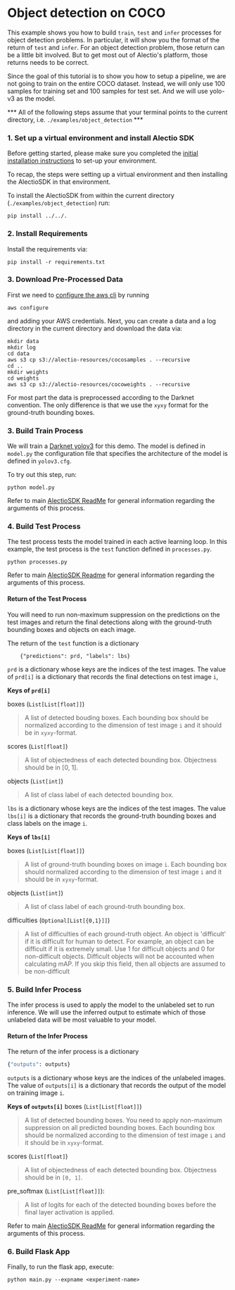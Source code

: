 # Object detection on COCO

This example shows you how to build `train`, `test` and `infer` processes
for object detection problems. In particular, it will show you the format
of the return of `test` and `infer`. For an object detection problem, those
return can be a little bit involved. But to get most out of Alectio's platform,
those returns needs to be correct.

Since the goal of this tutorial is to show you how to setup a pipeline,
we are not going to train on the entire COCO dataset. Instead, we will
only use 100 samples for training set and 100 samples for test set.
And we will use yolo-v3 as the model.

*** All of the following steps assume that your terminal points to the current directory, i.e. `./examples/object_detection` ***

### 1. Set up a virtual environment and install Alectio SDK
Before getting started, please make sure you completed the [initial installation instructions](../../README.md) to set-up your environment.

To recap, the steps were setting up a virtual environment and then installing the AlectioSDK in that environment.

To install the AlectioSDK from within the current directory (`./examples/object_detection`) run:

```
pip install ../../.
```

### 2. Install Requirements

Install the requirements via:
```
pip install -r requirements.txt
```

### 3. Download Pre-Processed Data

First we need to [configure the aws cli](https://docs.aws.amazon.com/cli/latest/userguide/cli-chap-configure.html) by running
```
aws configure
```
and adding your AWS credentials. Next, you can create a data and a log directory in the current directory and download the data via:

```
mkdir data
mkdir log
cd data
aws s3 cp s3://alectio-resources/cocosamples . --recursive
cd ..
mkdir weights
cd weights
aws s3 cp s3://alectio-resources/cocoweights . --recursive
```

For most part the data is preprocessed according to the Darknet convention. The only difference is that we use the `xyxy` format for the ground-truth bounding boxes.

### 3. Build Train Process
We will train a [Darknet yolov3](https://pjreddie.com/media/files/papers/YOLOv3.pdf) for
this demo. The model is defined in `model.py` the configuration file that specifies the
architecture of the model is defined in `yolov3.cfg`.

To try out this step, run:

```
python model.py
```

Refer to main [AlectioSDK ReadMe](../../README.md) for general information regarding the
arguments of this process.

### 4. Build Test Process
The test process tests the model trained in each active learning loop.
In this example, the test process is the `test` function defined
in `processes.py`.

```
python processes.py
```

Refer to main [AlectioSDK Readme](../../README.md) for general information regarding the
arguments of this process.

#### Return of the Test Process
You will need to run non-maximum suppression on the predictions on the test images and return
the final detections along with the ground-truth bounding boxes and objects
on each image.

The return of the `test` function is a dictionary
```
    {"predictions": prd, "labels": lbs}

```

`prd` is a dictionary whose keys are the indices of the test
images. The value of `prd[i]` is a dictionary that records the final
detections on test image `i`,

**Keys of `prd[i]`**

boxes (`List[List[float]]`)
>  A list of detected bouding boxes.
    Each bounding box should be normalized according
    to the dimension of test image `i` and it
    should be in `xyxy`-format.

scores (`List[float]`)
> A list of objectedness of each detected
   bounding box. Objectness should be in \[0, 1\].

objects (`List[int]`)
> A list of class label of each detected
    bounding box.


`lbs` is a dictionary whose keys are the indices of the test images.
The value `lbs[i]` is a dictionary that records the ground-truth bounding
boxes and class labels on the image `i`.

**Keys of `lbs[i]`**

boxes (`List[List[float]]`)
> A list of ground-truth bounding boxes on image `i`.
    Each bounding box should normalized according to the dimension
    of test image `i` and it should be in `xyxy`-format.

objects (`List[int]`)
> A list of class label of each ground-truth bounding box.

difficulties (`Optional[List[{0,1}]]`)
> A list of difficulties of each ground-truth object.
   An object is 'difficult' if it is difficult for human to detect.
   For example, an object can be difficult if it is extremely small.
   Use 1 for difficult objects and 0 for non-difficult objects.
   Difficult objects will not be accounted when calculating mAP.
   If you skip this field, then all objects are assumed to be non-difficult


### 5. Build Infer Process
The infer process is used to apply the model to the unlabeled set to run inference.
We will use the inferred output to estimate which of those unlabeled data will
be most valuable to your model.

#### Return of the Infer Process
The return of the infer process is a dictionary
```python
{"outputs": outputs}
```

`outputs` is a dictionary whose keys are the indices of the unlabeled
images. The value of `outputs[i]` is a dictionary that records the output of
the model on training image `i`.

**Keys of `outputs[i]`**
boxes (`List[List[float]]`)
> A list of detected bounding boxes.
    You need to apply non-maximum suppression on all predicted bounding
    boxes.
    Each bounding box should be normalized according
    to the dimension of test image `i` and it
    should be in `xyxy`-format.

scores (`List[float]`)
>  A list of objectedness of each detected
   bounding box. Objectness should be in `[0, 1]`.

pre_softmax (`List[List[float]]`):
> A list of logits for each of the
    detected bounding boxes before the final layer activation is applied.

Refer to main [AlectioSDK ReadMe](../../README.md) for general information regarding the
arguments of this process.

### 6. Build Flask App
Finally, to run the flask app, execute:

```
python main.py --expname <experiment-name>
```
